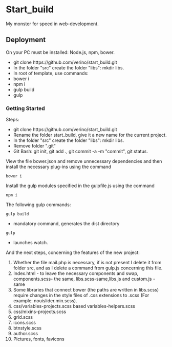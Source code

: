# Start_build

My monster for speed in web-development.

## Deployment

On your PC must be installed: Node.js, npm, bower.
<ul>
<li>git clone https://github.com/verino/start_build.git</li>
<li>In the folder "src" create the folder "libs": mkdir libs.</li>
<li>In root of template, use commands:</li>
<li>bower i</li>
<li>npm i</li>
<li>gulp build</li>
<li>gulp</li>
</ul>

### Getting Started

Steps:
<ul>
<li>git clone https://github.com/verino/start_build.git</li>

<li>Rename the folder start_build, give it a new name for the current project.</li>

<li>In the folder "src" create the folder "libs": mkdir libs.</li>

<li>Remove folder ".git"</li>

<li>Git Bash: git init, git add ., git commit -a -m "commit", git status.</li>
</ul>

View the file bower.json and remove unnecessary dependencies and then install the necessary plug-ins using the command
```
bower i
```
Install the gulp modules specified in the gulpfile.js using the command
```
npm i
```
The following gulp commands:
```
gulp build
```

- mandatory command, generates the dist directory

```
gulp
```

- launches watch.



And the next steps, concerning the features of the new project:
<ol>
<li>Whether the file mail.php is necessary, if is not present I delete it from folder src, and as I delete a command from gulp.js concerning this file.</li>
<li>Index.html - to leave the necessary components and swap, components.scss- the same,
libs.scss-same,libs.js and custom.js - same</li>
<li>
Some libraries that connect bower (the paths are written in libs.scss) require changes in the style files of .css extensions to .scss (For example: nouislider.min.scss).</li>
<li>css/variables-projects.scss based variables-helpers.scss</li>
<li>css/mixins-projects.scss</li>
<li>grid.scss</li>
<li>icons.scss</li>
<li>btnstyle.scss</li>
<li>author.scss</li>
<li>Pictures, fonts, favicons</li>
</ol>





 
